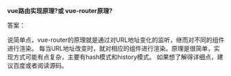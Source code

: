 **vue路由实现原理?或 vue-router原理?**

答案：

说简单点，vue-router的原理就是通过对URL地址变化的监听，继而对不同的组件进行渲染。 每当URL地址改变时，就对相应的组件进行渲染。原理是很简单，实现方式可能有点复杂，主要有hash模式和history模式。 如果想了解得详细点，建议百度或者阅读源码。